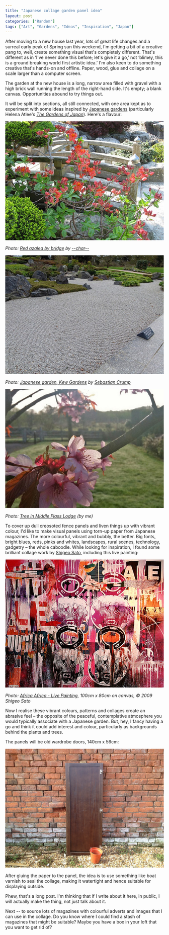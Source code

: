 ```yaml
---
title: "Japanese collage garden panel idea"
layout: post
categories: ["Random"]
tags: ["Art", "Gardens", "Ideas", "Inspiration", "Japan"]
---
```


After moving to a new house last year, lots of great life changes and a surreal early peak of Spring sun this weekend, I'm getting a bit of a creative pang to, well, create something visual that's completely different. That's different as in ‘I've never done this before; let's give it a go,’ not ‘blimey, this is a ground breaking world first artistic idea.’ I'm also keen to do something creative that's hands-on and offline. Paper, wood, glue and collage on a scale larger than a computer screen.

The garden at the new house is a long, narrow area filled with gravel with a high brick wall running the length of the right-hand side. It's empty; a blank canvas. Opportunities abound to try things out.

It will be split into sections, all still connected, with one area kept as to experiment with some ideas inspired by [Japanese gardens](http://www.flickr.com/groups/japanesegardens/pool/) (particularly Helena Atlee's _[The Gardens of Japan](http://www.amazon.co.uk/Gardens-Japan-Helena-Attlee/dp/0711229716/ref=sr_1_fkmr0_1?ie=UTF8&qid=1330253462&sr=8-1-fkmr0)_). Here's a flavour:

![Red azalea beside miniature bridge](/assets/2012/02/azalea-bridge.jpg)

_Photo: [Red azalea by bridge](http://www.flickr.com/photos/--char--/2502687788/) by [--char--](http://www.flickr.com/people/--char--/)_

![Japanese garden, Kew Gardens](/assets/2012/02/kew.jpg)

_Photo: [Japanese garden, Kew Gardens](http://www.flickr.com/photos/ramson/5575965525/in/photostream/) by [Sebastian Crump](http://www.flickr.com/photos/ramson/)_

![Tree in Middle Flass Lodge](/assets/2012/02/cherry-blossom.jpg)

_Photo: [Tree in Middle Flass Lodge](http://www.flickr.com/photos/gavinwray/5607124456/) (by me)_

To cover up dull creosoted fence panels and liven things up with vibrant colour, I'd like to make visual panels using torn-up paper from Japanese magazines. The more colourful, vibrant and bubbly, the better. Big fonts, bright blues, reds, pinks and whites, landscapes, rural scenes, technology, gadgetry – the whole caboodle. While looking for inspiration, I found some brilliant collage work by [Shigeo Sato](http://flavors.me/ShigeoSato/#384/flickr), including this live painting:

![Live Painting by Shigeo Sato](/assets/2012/02/africa-africa.jpg)

_Photo: [Africa Africa - Live Painting](http://www.flickr.com/photos/doodle_and_design/3605902197/), 100cm x 80cm on canvas, &copy; 2009 Shigeo Sato_

Now I realise these vibrant colours, patterns and collages create an abrasive feel &ndash; the opposite of the peaceful, contemplative atmosphere you would typically associate with a Japanese garden. But, hey, I fancy having a go and think it could add interest and colour, particularly as backgrounds behind the plants and trees.

The panels will be old wardrobe doors, 140cm x 56cm:

![Door panel leaning against a wall](/assets/2012/02/door-leaning-on-wall.jpg)

After gluing the paper to the panel, the idea is to use something like boat varnish to seal the collage, making it watertight and hence suitable for displaying outside.

Phew, that's a long post. I'm thinking that if I write about it here, in public, I will actually make the thing, not just talk about it.

Next -- to source lots of magazines with colourful adverts and images that I can use in the collage. Do you know where I could find a stash of magazines that might be suitable? Maybe you have a box in your loft that you want to get rid of?
